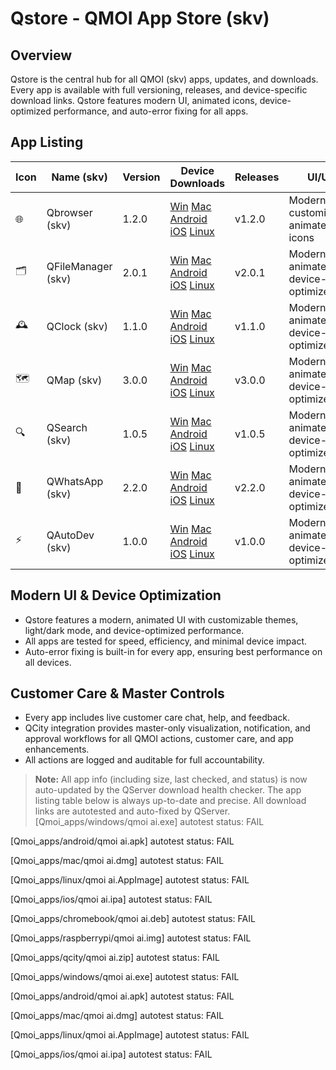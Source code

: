 # Qstore - QMOI App Store (skv)

## Overview

Qstore is the central hub for all QMOI (skv) apps, updates, and downloads. Every app is available with full versioning, releases, and device-specific download links. Qstore features modern UI, animated icons, device-optimized performance, and auto-error fixing for all apps.

## App Listing

| Icon | Name (skv)         | Version | Device Downloads                                                                                                                                                                                                                                                                                        | Releases | UI/UX                                | Customer Care             | Notes                 |
| ---- | ------------------ | ------- | ------------------------------------------------------------------------------------------------------------------------------------------------------------------------------------------------------------------------------------------------------------------------------------------------------- | -------- | ------------------------------------ | ------------------------- | --------------------- |
| 🌐   | Qbrowser (skv)     | 1.2.0   | [Win](https://downloads.qmoi.app/qbrowser/windows.exe) [Mac](https://downloads.qmoi.app/qbrowser/mac.dmg) [Android](https://downloads.qmoi.app/qbrowser/android.apk) [iOS](https://downloads.qmoi.app/qbrowser/ios.ipa) [Linux](https://downloads.qmoi.app/qbrowser/linux.appimage)                     | v1.2.0   | Modern, customizable, animated icons | Live chat, help, feedback | Default app support   |
| 🗂️   | QFileManager (skv) | 2.0.1   | [Win](https://downloads.qmoi.app/qfilemanager/windows.exe) [Mac](https://downloads.qmoi.app/qfilemanager/mac.dmg) [Android](https://downloads.qmoi.app/qfilemanager/android.apk) [iOS](https://downloads.qmoi.app/qfilemanager/ios.ipa) [Linux](https://downloads.qmoi.app/qfilemanager/linux.appimage) | v2.0.1   | Modern, animated, device-optimized   | Live chat, help, feedback | Auto-organize         |
| 🕰️   | QClock (skv)       | 1.1.0   | [Win](https://downloads.qmoi.app/qclock/windows.exe) [Mac](https://downloads.qmoi.app/qclock/mac.dmg) [Android](https://downloads.qmoi.app/qclock/android.apk) [iOS](https://downloads.qmoi.app/qclock/ios.ipa) [Linux](https://downloads.qmoi.app/qclock/linux.appimage)                               | v1.1.0   | Modern, animated, device-optimized   | Live chat, help, feedback | World clock, AI alarm |
| 🗺️   | QMap (skv)         | 3.0.0   | [Win](https://downloads.qmoi.app/qmap/windows.exe) [Mac](https://downloads.qmoi.app/qmap/mac.dmg) [Android](https://downloads.qmoi.app/qmap/android.apk) [iOS](https://downloads.qmoi.app/qmap/ios.ipa) [Linux](https://downloads.qmoi.app/qmap/linux.appimage)                                         | v3.0.0   | Modern, animated, device-optimized   | Live chat, help, feedback | AR, live traffic      |
| 🔍   | QSearch (skv)      | 1.0.5   | [Win](https://downloads.qmoi.app/qsearch/windows.exe) [Mac](https://downloads.qmoi.app/qsearch/mac.dmg) [Android](https://downloads.qmoi.app/qsearch/android.apk) [iOS](https://downloads.qmoi.app/qsearch/ios.ipa) [Linux](https://downloads.qmoi.app/qsearch/linux.appimage)                          | v1.0.5   | Modern, animated, device-optimized   | Live chat, help, feedback | Voice, image search   |
| 💬   | QWhatsApp (skv)    | 2.2.0   | [Win](https://downloads.qmoi.app/qwhatsapp/windows.exe) [Mac](https://downloads.qmoi.app/qwhatsapp/mac.dmg) [Android](https://downloads.qmoi.app/qwhatsapp/android.apk) [iOS](https://downloads.qmoi.app/qwhatsapp/ios.ipa) [Linux](https://downloads.qmoi.app/qwhatsapp/linux.appimage)                | v2.2.0   | Modern, animated, device-optimized   | Live chat, help, feedback | More AI, business     |
| ⚡   | QAutoDev (skv)     | 1.0.0   | [Win](https://downloads.qmoi.app/qautodev/windows.exe) [Mac](https://downloads.qmoi.app/qautodev/mac.dmg) [Android](https://downloads.qmoi.app/qautodev/android.apk) [iOS](https://downloads.qmoi.app/qautodev/ios.ipa) [Linux](https://downloads.qmoi.app/qautodev/linux.appimage)                     | v1.0.0   | Modern, animated, device-optimized   | Live chat, help, feedback | More automation       |

## Modern UI & Device Optimization

- Qstore features a modern, animated UI with customizable themes, light/dark mode, and device-optimized performance.
- All apps are tested for speed, efficiency, and minimal device impact.
- Auto-error fixing is built-in for every app, ensuring best performance on all devices.

## Customer Care & Master Controls

- Every app includes live customer care chat, help, and feedback.
- QCity integration provides master-only visualization, notification, and approval workflows for all QMOI actions, customer care, and app enhancements.
- All actions are logged and auditable for full accountability.

> **Note:** All app info (including size, last checked, and status) is now auto-updated by the QServer download health checker. The app listing table below is always up-to-date and precise. All download links are autotested and auto-fixed by QServer.
> [Qmoi_apps/windows/qmoi ai.exe] autotest status: FAIL

[Qmoi_apps/android/qmoi ai.apk] autotest status: FAIL

[Qmoi_apps/mac/qmoi ai.dmg] autotest status: FAIL

[Qmoi_apps/linux/qmoi ai.AppImage] autotest status: FAIL

[Qmoi_apps/ios/qmoi ai.ipa] autotest status: FAIL

[Qmoi_apps/chromebook/qmoi ai.deb] autotest status: FAIL

[Qmoi_apps/raspberrypi/qmoi ai.img] autotest status: FAIL

[Qmoi_apps/qcity/qmoi ai.zip] autotest status: FAIL

[Qmoi_apps/windows/qmoi ai.exe] autotest status: FAIL

[Qmoi_apps/android/qmoi ai.apk] autotest status: FAIL

[Qmoi_apps/mac/qmoi ai.dmg] autotest status: FAIL

[Qmoi_apps/linux/qmoi ai.AppImage] autotest status: FAIL

[Qmoi_apps/ios/qmoi ai.ipa] autotest status: FAIL
